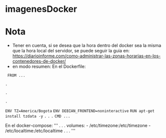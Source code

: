 # imagenesDocker

# Nota
- Tener en cuenta, si se desea que la hora dentro del docker sea la misma que la hora local del servidor, se puede seguir la guia en: https://diarioinforme.com/como-administrar-las-zonas-horarias-en-los-contenedores-de-docker/
- en modo resumen:
 En el Dockerfile:
 
 ` FROM ...`
 
  `.`
  
  `.`
  
  `.`
  
  `ENV TZ=America/Bogota`
  `ENV DEBIAN_FRONTEND=noninteractive`
  `RUN apt-get install tzdata -y`
  `.`
  `.`
  `.`
  `CMD ...`
 
 
 En el docker-compose:
  '''
  .
  .
  .
  volumes:
    - /etc/timezone:/etc/timezone
    - /etc/localtime:/etc/localtime
  .
  .
  .
  '''
 
